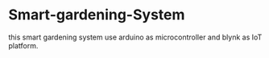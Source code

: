 # Smart-gardening-System
this smart gardening system use arduino as microcontroller and blynk as IoT platform.
